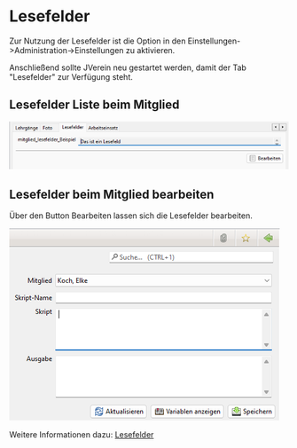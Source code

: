 # Lesefelder

Zur Nutzung der Lesefelder ist die Option in den Einstellungen->Administration->Einstellungen zu aktivieren.

Anschließend sollte JVerein neu gestartet werden, damit der Tab "Lesefelder" zur Verfügung steht.

## Lesefelder Liste beim Mitglied

![](../../../v3.1.x/mitglieder/content/img/LesefelderTab.png)

## Lesefelder beim Mitglied bearbeiten

Über den Button Bearbeiten lassen sich die Lesefelder bearbeiten.

![](../../../v3.1.x/administration/mitglieder/img/Lesefeld.png)

Weitere Informationen dazu: [Lesefelder](../../administration/mitglieder/lesefelder.md)
